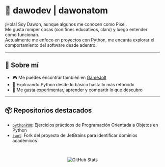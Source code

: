 # 👾 dawodev | dawonatom

¡Hola! Soy Dawon, aunque algunos me conocen como Pixel.  
Me gusta romper cosas (con fines educativos, claro) y luego entender cómo funcionan.  
Actualmente me enfoco en proyectos con Python, me encanta explorar el comportamiento del software desde adentro.

---

## 🧠 Sobre mí

- 🎮 Me puedes encontrar también en [GameJolt](https://gamejolt.com/@dabodev)
- 🐍 Explorando Python desde lo básico hasta lo más retorcido
- 🧪 Me gusta experimentar, aprender y compartir lo que descubro

---

## 📦 Repositorios destacados

- [`pythonPOO`](https://github.com/dawonatom/pythonPOO): Ejercicios prácticos de Programación Orientada a Objetos en Python
- [`swot`](https://github.com/dawonatom/swot): Fork del proyecto de JetBrains para identificar dominios académicos

<br>
<div align="center">

![GitHub Stats](https://github-readme-stats.vercel.app/api?username=dawonatom&show_icons=true&theme=radical)

</div>

